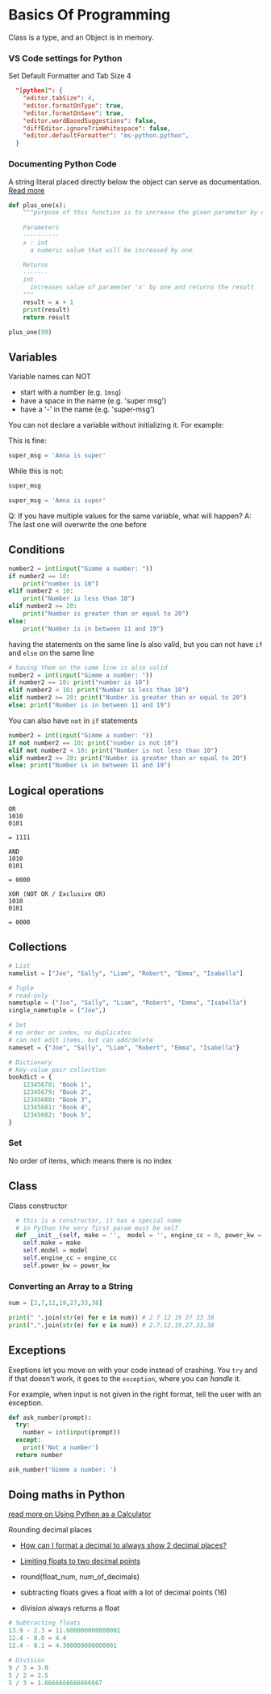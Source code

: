 # Basics Of Programming

Class is a type, and an Object is in memory.


### VS Code settings for Python

Set Default Formatter and Tab Size 4
```json
  "[python]": {
    "editor.tabSize": 4,
    "editor.formatOnType": true,
    "editor.formatOnSave": true,
    "editor.wordBasedSuggestions": false,
    "diffEditor.ignoreTrimWhitespace": false,
    "editor.defaultFormatter": "ms-python.python",
  }
```

### Documenting Python Code

A string literal placed directly below the object can serve as documentation. [Read more](https://realpython.com/documenting-python-code/)

```py
def plus_one(x):
    """purpose of this function is to increase the given parameter by one
    
    Parameters
    ----------
    x : int
      a numeric value that will be increased by one

    Returns
    -------
    int
      increases value of parameter 'x' by one and returns the result
    """
    result = x + 1
    print(result)
    return result

plus_one(99)
```

## Variables

Variable names can NOT
- start with a number (e.g. `1msg`)
- have a space in the name (e.g. 'super msg')
- have a '-' in the name (e.g. 'super-msg')

You can not declare a variable without initializing it. For example:

This is fine:

```py
super_msg = 'Amna is super'
```

While this is not:

```py
super_msg

super_msg = 'Amna is super'
```

Q: If you have multiple values for the same variable, what will happen? 
A: The last one will overwrite the one before

## Conditions

```py
number2 = int(input("Gimme a number: "))
if number2 == 10:
    print("number is 10")
elif number2 < 10:
    print("Number is less than 10")
elif number2 >= 20:
    print("Number is greater than or equal to 20")
else:
    print("Number is in between 11 and 19")
```

having the statements on the same line is also valid, but you can not have `if` and `else` on the same line

```py
# having them on the same line is also valid
number2 = int(input("Gimme a number: "))
if number2 == 10: print("number is 10")
elif number2 < 10: print("Number is less than 10")
elif number2 >= 20: print("Number is greater than or equal to 20")
else: print("Number is in between 11 and 19")
```

You can also have `not` in `if` statements

```py
number2 = int(input("Gimme a number: "))
if not number2 == 10: print("number is not 10")
elif not number2 < 10: print("Number is not less than 10")
elif number2 >= 20: print("Number is greater than or equal to 20")
else: print("Number is in between 11 and 19")
```

## Logical operations
```
OR
1010
0101

= 1111
```

```
AND
1010
0101

= 0000
```

```
XOR (NOT OR / Exclusive OR)
1010
0101

= 0000
```

## Collections

```py
# List
namelist = ["Joe", "Sally", "Liam", "Robert", "Emma", "Isabella"]

# Tuple
# read-only
nametuple = ("Joe", "Sally", "Liam", "Robert", "Emma", "Isabella")
single_nametuple = ("Joe",)

# Set
# no order or index, no duplicates
# can not edit items, but can add/delete
nameset = {"Joe", "Sally", "Liam", "Robert", "Emma", "Isabella"}

# Dictionary
# Key-value pair collection
bookdict = {
    12345678: "Book 1",
    12345679: "Book 2",
    12345680: "Book 3",
    12345681: "Book 4",
    12345682: "Book 5",
}
```


### Set
No order of items, which means there is no index

## Class

Class constructor

```python
  # this is a constructor, it has a special name
  # in Python the very first param must be self
  def __init__(self, make = '',  model = '', engine_cc = 0, power_kw = 0):
    self.make = make
    self.model = model
    self.engine_cc = engine_cc
    self.power_kw = power_kw
```

### Converting an Array to a String

```py
num = [2,7,12,19,27,33,38]

print(" ".join(str(e) for e in num)) # 2 7 12 19 27 33 38
print(",".join(str(e) for e in num)) # 2,7,12,19,27,33,38
```

## Exceptions
Exeptions let you move on with your code instead of crashing. You `try` and if that doesn't work, it goes to the `exception`, where you can _handle_ it.

For example, when input is not given in the right format, tell the user with an exception.

```py
def ask_number(prompt):
  try:
    number = int(input(prompt))
  except:
    print('Not a number')
  return number

ask_number('Gimme a number: ')
```

## Doing maths in Python
[read more on Using Python as a Calculator](https://docs.python.org/3/tutorial/introduction.html#using-python-as-a-calculator)

Rounding decimal places
- [How can I format a decimal to always show 2 decimal places?](https://stackoverflow.com/questions/1995615/how-can-i-format-a-decimal-to-always-show-2-decimal-places)
- [Limiting floats to two decimal points](https://stackoverflow.com/questions/455612/limiting-floats-to-two-decimal-points/6539677#6539677)
- round(float_num, num_of_decimals)

- subtracting floats gives a float with a lot of decimal points (16)
- division always returns a float

```py
# Subtracting floats
13.9 - 2.3 = 11.600000000000001
12.4 - 8.0 = 4.4
12.4 - 8.1 = 4.300000000000001
```

```py
# Division
9 / 3 = 3.0
5 / 2 = 2.5
5 / 3 = 1.6666666666666667
```